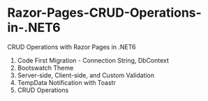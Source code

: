 # Razor-Pages-CRUD-Operations-in-.NET6
CRUD Operations with Razor Pages in .NET6

1. Code First Migration - Connection String, DbContext
2. Bootswatch Theme
3. Server-side, Client-side, and Custom Validation
4. TempData Notification with Toastr
5. CRUD Operations
